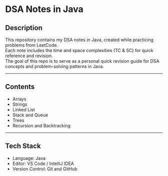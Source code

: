 # DSA Notes in Java

## Description  
This repository contains my DSA notes in Java, created while practicing problems from LeetCode.  
Each note includes the time and space complexities (TC & SC) for quick reference and revision.  
The goal of this repo is to serve as a personal quick revision guide for DSA concepts and problem-solving patterns in Java.

---

## Contents

- Arrays  
- Strings  
- Linked List  
- Stack and Queue  
- Trees  
- Recursion and Backtracking  

---

## Tech Stack

- Language: Java  
- Editor: VS Code / IntelliJ IDEA  
- Version Control: Git and GitHub
